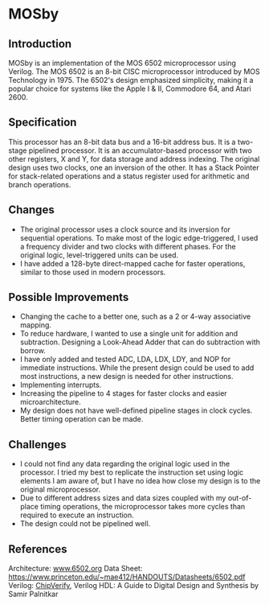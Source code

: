# MOSby

## Introduction
MOSby is an implementation of the MOS 6502 microprocessor using Verilog. The MOS 6502 is an 8-bit CISC microprocessor introduced by MOS Technology in 1975. The 6502's design emphasized simplicity, making it a popular choice for systems like the Apple I & II, Commodore 64, and Atari 2600.

## Specification
This processor has an 8-bit data bus and a 16-bit address bus. It is a two-stage pipelined processor. It is an accumulator-based processor with two other registers, X and Y, for data storage and address indexing. The original design uses two clocks, one an inversion of the other. It has a Stack Pointer for stack-related operations and a status register used for arithmetic and branch operations.

## Changes
* The original processor uses a clock source and its inversion for sequential operations. To make most of the logic edge-triggered, I used a frequency divider and two clocks with different phases. For the original logic, level-triggered units can be used.
* I have added a 128-byte direct-mapped cache for faster operations, similar to those used in modern processors.

## Possible Improvements
* Changing the cache to a better one, such as a 2 or 4-way associative mapping.
* To reduce hardware, I wanted to use a single unit for addition and subtraction. Designing a Look-Ahead Adder that can do subtraction with borrow.
* I have only added and tested ADC, LDA, LDX, LDY, and NOP for immediate instructions. While the present design could be used to add most instructions, a new design is needed for other instructions.
* Implementing interrupts.
* Increasing the pipeline to 4 stages for faster clocks and easier microarchitecture.
* My design does not have well-defined pipeline stages in clock cycles. Better timing operation can be made.

## Challenges
* I could not find any data regarding the original logic used in the processor. I tried my best to replicate the instruction set using logic elements I am aware of, but I have no idea how close my design is to the original microprocessor.
* Due to different address sizes and data sizes coupled with my out-of-place timing operations, the microprocessor takes more cycles than required to execute an instruction.
* The design could not be pipelined well.


## References
Architecture: www.6502.org
Data Sheet: https://www.princeton.edu/~mae412/HANDOUTS/Datasheets/6502.pdf
Verilog: [ChipVerify](https://www.chipverify.com/), Verilog HDL: A Guide to Digital Design and Synthesis by Samir Palnitkar

